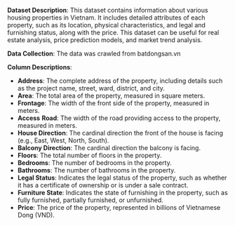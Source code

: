 **Dataset Description**: This dataset contains information about various housing properties in Vietnam. It includes detailed attributes of each property, such as its location, physical characteristics, and legal and furnishing status, along with the price. This dataset can be useful for real estate analysis, price prediction models, and market trend analysis.

**Data Collection**: The data was crawled from batdongsan.vn

**Column Descriptions**:
- **Address**: The complete address of the property, including details such as the project name, street, ward, district, and city.
- **Area**: The total area of the property, measured in square meters.
- **Frontage**: The width of the front side of the property, measured in meters.
- **Access** **Road**: The width of the road providing access to the property, measured in meters.
- **House Direction**: The cardinal direction the front of the house is facing (e.g., East, West, North, South).
- **Balcony Direction**: The cardinal direction the balcony is facing.
- **Floors**: The total number of floors in the property.
- **Bedrooms**: The number of bedrooms in the property.
- **Bathrooms**: The number of bathrooms in the property.
- **Legal Status**: Indicates the legal status of the property, such as whether it has a certificate of ownership or is under a sale contract.
- **Furniture State**: Indicates the state of furnishing in the property, such as fully furnished, partially furnished, or unfurnished.
- **Price**: The price of the property, represented in billions of Vietnamese Dong (VND).
